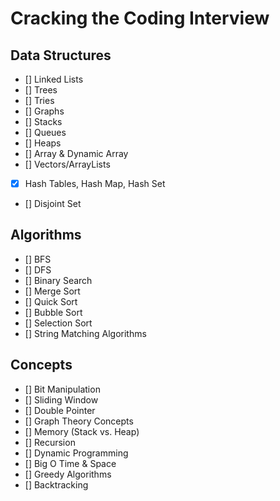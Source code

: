 # Cracking the Coding Interview

## Data Structures

- [] Linked Lists
- [] Trees
- [] Tries
- [] Graphs
- [] Stacks
- [] Queues
- [] Heaps
- [] Array & Dynamic Array
- [] Vectors/ArrayLists
- [x] Hash Tables, Hash Map, Hash Set
- [] Disjoint Set

## Algorithms

- [] BFS
- [] DFS
- [] Binary Search
- [] Merge Sort
- [] Quick Sort
- [] Bubble Sort
- [] Selection Sort
- [] String Matching Algorithms

## Concepts

- [] Bit Manipulation
- [] Sliding Window
- [] Double Pointer
- [] Graph Theory Concepts
- [] Memory (Stack vs. Heap)
- [] Recursion
- [] Dynamic Programming
- [] Big O Time & Space
- [] Greedy Algorithms
- [] Backtracking
